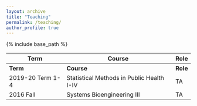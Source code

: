 ```yaml
---
layout: archive
title: "Teaching"
permalink: /teaching/
author_profile: true
---
```


{% include base_path %}

| Term               | Course                                    | Role |
|--------------------|-------------------------------------------|------|
| **Term**               | **Course**                                    | **Role** |
| 2019-20 Term 1-4 | Statistical Methods in Public Health I-IV | TA   |
| 2016 Fall          | Systems Bioengineering III                | TA   |
